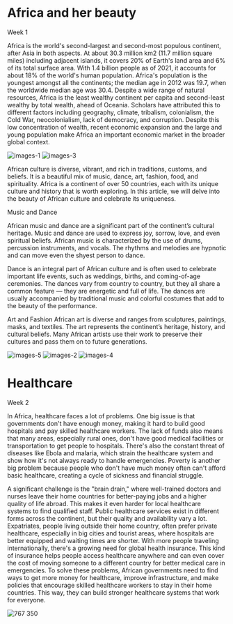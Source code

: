 # Africa and her beauty
Week 1

Africa is the world's second-largest and second-most populous continent, after Asia in both aspects. At about 30.3 million km2 (11.7 million square miles) including adjacent islands, it covers 20% of Earth's land area and 6% of its total surface area. With 1.4 billion people as of 2021, it accounts for about 18% of the world's human population. Africa's population is the youngest amongst all the continents; the median age in 2012 was 19.7, when the worldwide median age was 30.4. Despite a wide range of natural resources, Africa is the least wealthy continent per capita and second-least wealthy by total wealth, ahead of Oceania. Scholars have attributed this to different factors including geography, climate, tribalism, colonialism, the Cold War, neocolonialism, lack of democracy, and corruption. Despite this low concentration of wealth, recent economic expansion and the large and young population make Africa an important economic market in the broader global context.

 


![images-1](https://github.com/Chinonye1/Africa-Healthcare/assets/61957177/2bcbaae0-0fd1-4168-a0aa-0ce3b009bbc8)
![images-3](https://github.com/Chinonye1/Africa-Healthcare/assets/61957177/0f274f5e-46f3-4fa9-b505-c1d4a8d38093)


African culture is diverse, vibrant, and rich in traditions, customs, and beliefs. It is a beautiful mix of music, dance, art, fashion, food, and spirituality. Africa is a continent of over 50 countries, each with its unique culture and history that is worth exploring. In this article, we will delve into the beauty of African culture and celebrate its uniqueness.

Music and Dance

African music and dance are a significant part of the continent’s cultural heritage. Music and dance are used to express joy, sorrow, love, and even spiritual beliefs. African music is characterized by the use of drums, percussion instruments, and vocals. The rhythms and melodies are hypnotic and can move even the shyest person to dance.

Dance is an integral part of African culture and is often used to celebrate important life events, such as weddings, births, and coming-of-age ceremonies. The dances vary from country to country, but they all share a common feature — they are energetic and full of life. The dances are usually accompanied by traditional music and colorful costumes that add to the beauty of the performance.

Art and Fashion
African art is diverse and ranges from sculptures, paintings, masks, and textiles. The art represents the continent’s heritage, history, and cultural beliefs. Many African artists use their work to preserve their cultures and pass them on to future generations.






![images-5](https://github.com/Chinonye1/Africa-Healthcare/assets/61957177/6dd8dadc-5b25-4cf2-bdd9-ba2605a1a909)
![images-2](https://github.com/Chinonye1/Africa-Healthcare/assets/61957177/b9f8f45a-dce6-4d58-884c-03893aa16d2d)
![images-4](https://github.com/Chinonye1/Africa-Healthcare/assets/61957177/225d1e53-e4b7-4fd4-9f12-6c65b11cabd8)

#   Healthcare
Week 2

In Africa, healthcare faces a lot of problems. One big issue is that governments don't have enough money, making it hard to build good hospitals and pay skilled healthcare workers. The lack of funds also means that many areas, especially rural ones, don't have good medical facilities or transportation to get people to hospitals.
There's also the constant threat of diseases like Ebola and malaria, which strain the healthcare system and show how it's not always ready to handle emergencies. Poverty is another big problem because people who don't have much money often can't afford basic healthcare, creating a cycle of sickness and financial struggle.

A significant challenge is the "brain drain," where well-trained doctors and nurses leave their home countries for better-paying jobs and a higher quality of life abroad. This makes it even harder for local healthcare systems to find qualified staff.
Public healthcare services exist in different forms across the continent, but their quality and availability vary a lot. Expatriates, people living outside their home country, often prefer private healthcare, especially in big cities and tourist areas, where hospitals are better equipped and waiting times are shorter.
With more people traveling internationally, there's a growing need for global health insurance. This kind of insurance helps people access healthcare anywhere and can even cover the cost of moving someone to a different country for better medical care in emergencies.
To solve these problems, African governments need to find ways to get more money for healthcare, improve infrastructure, and make policies that encourage skilled healthcare workers to stay in their home countries. This way, they can build stronger healthcare systems that work for everyone.

![767 350](https://github.com/Chinonye1/Africa-Healthcare/assets/61957177/bd57e253-6b98-47a6-add9-9dc85e53c208)




